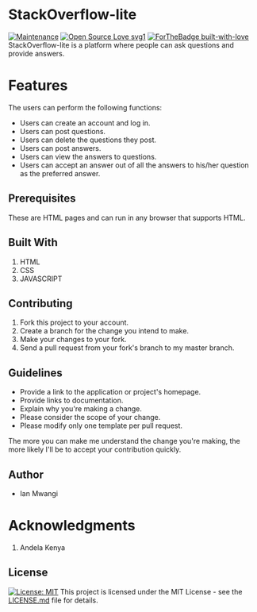 # StackOverflow-lite

[![Maintenance](https://img.shields.io/badge/Maintained%3F-yes-green.svg)](https://github.com/Eyansky/StackOverflow-lite) [![Open Source Love svg1](https://badges.frapsoft.com/os/v1/open-source.svg?v=103)](https://github.com/Eyansky/StackOverflow-lite) [![ForTheBadge built-with-love](http://ForTheBadge.com/images/badges/built-with-love.svg)](https://github.com/Eyansky/StackOverflow-lite)
StackOverflow-lite is a platform where people can ask questions and provide answers.

# Features

The users can perform the following functions:

- Users can create an account and log in.
- Users can post questions.
- Users can delete the questions they post.
- Users can post answers.
- Users can view the answers to questions.
- Users can accept an answer out of all the answers to his/her question as the preferred answer.

## Prerequisites

These are HTML pages and can run in any browser that supports HTML.

## Built With

1.  HTML
2.  CSS
3.  JAVASCRIPT

## Contributing

1.  Fork this project to your account.
2.  Create a branch for the change you intend to make.
3.  Make your changes to your fork.
4.  Send a pull request from your fork's branch to my master branch.

## Guidelines

- Provide a link to the application or project's homepage.
- Provide links to documentation.
- Explain why you're making a change.
- Please consider the scope of your change.
- Please modify only one template per pull request.

The more you can make me understand the change you're making, the more likely I'll be to accept your contribution quickly.

## Author

- Ian Mwangi

# Acknowledgments

1.  Andela Kenya

## License

[![License: MIT](https://img.shields.io/badge/License-MIT-yellow.svg)](https://opensource.org/licenses/MIT)
This project is licensed under the MIT License - see the [LICENSE.md](LICENSE.md) file for details.
